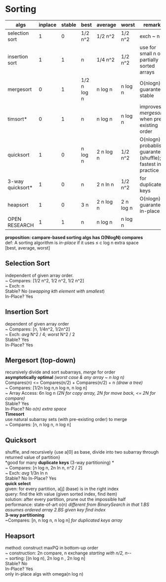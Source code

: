 # Sorting
  
  algs | inplace | stable | best | average | worst | remarks  
  ---- | ---- | ---- | ---- | ---- | ---- | ----  
  selection sort | 1 | 0 | 1/2 n^2 | 1/2 n^2 | 1/2 n^2 | exch ~ n  
  insertion sort | 1 | 1 | n | 1/4 n^2 | 1/2 n^2 | use for small n or partially sorted arrays  
  mergesort | 0 | 1 | 1/2 n log n | n log n | n log n | O(nlogn) guarantee; stable  
  timsort* | 0 | 1 | n | n log n | n log n | improves *mergesort* when pre-existing order  
  quicksort | 1 | 0 | n log n | 2 n log n | 1/2 n^2 | O(nlogn) probablistic guarantee (shuffle); fastest in practice  
  3-way quicksort* | 1 | 0 | n | 2 n ln n | 1/2 n^2 | for duplicate keys  
  heapsort | 1 | 0 | 3 n | 2 n log n | 2 n log n | O(nlogn) guarantee; in-place  
  OPEN RESEARCH | 1 | 1 | n | n log n | n log n | 
  
  
  

**proposition: campare-based sorting algs has Ω(NlogN) compares**  
def: A sorting algorithm is *in-place* if it uses ≤ c log n extra space  
[best, average, worst]  
  
## Selection Sort     
independent of given array order.  
~ Compares: [1/2 n^2, 1/2 n^2, 1/2 n^2]  
~ Exch: n  
Stable? No (*swapping kth element with smallest*)  
In-Place? Yes  

## Insertion Sort    
dependent of given array order  
~ Compares: [n, 1/4n^2, 1/2n^2]  
~ Exch: *avg* N^2 / 4; *worst* N^2 / 2  
Stable? Yes  
In-Place? Yes  

## Mergesort (top-down)   
recursively divide and sort subarrays, *merge* for order  
**asymptotically optimal** *(worst case & any array ~ n log n)*  
Compares(n) <= Compares(n/2) + Compares(n/2) + n *(draw a tree)*  
~ Compares: [1/2n log n,n log n, n log n]  
~ Array Access: 6n log n *(2N for copy array, 2N for move back, <= 2N for compare)*  
Stable? Yes  
In-Place? No  *o(n) extra space*  
**Timesort**  
use natural subarray sets (with pre-existing order) to merge  
~ Compares: [n, n log n, n log n]  

## Quicksort   
shuffle, and recursively {use a[0] as base, divide into two subarray through returned value of partition}  
*good for many **duplicate keys** (3-way partitioning) *  
~ Compares: [n log n, 2n ln n, n^2 / 2]  
~ Exch: *avg* 1/3n ln n  
Stable? No 
In-Place? Yes  
**quick select**  
given: for every partition, a[j] (base) is in the right index    
query: find the kth value (given sorted index, find item)    
solution: after every partition, prune out the impossible half  
performance: state-of-art o(n) *different from BinarySearch in that 1.BS assumes ordered array 2.BS given key find index*  
**3-way partitioning**    
~Compares: [n, n log n, n log n] *for duplicated keys array*  

## Heapsort  
method: construct maxPQ in bottom-up order  
~ construction: 2n compare, n exchange *starting with n/2, n--*  
~ sorting: [(n log n), 2n log n , 2n log n]  
Stable? No  
In-Place? Yes  
only in-place algs with omega(n log n)  








